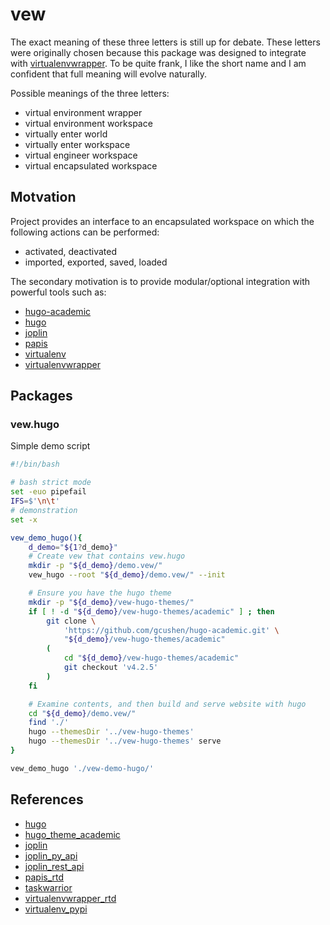 
# vew

The exact meaning of these three letters is still up for debate. These
letters were originally chosen because this package was designed to integrate
with [virtualenvwrapper][virtualenvwrapper_rtd]. To be quite frank, I like
the short name and I am confident that full meaning will evolve naturally.

Possible meanings of the three letters:

- virtual environment wrapper
- virtual environment workspace
- virtually enter world
- virtually enter workspace
- virtual engineer workspace
- virtual encapsulated workspace

## Motvation

Project provides an interface to an encapsulated workspace on which the
following actions can be performed:

- activated, deactivated
- imported, exported, saved, loaded

The secondary motivation is to provide modular/optional integration with
powerful tools such as:

- [hugo-academic][hugo_theme_academic]
- [hugo][]
- [joplin][]
- [papis][papis_rtd]
- [virtualenv][virtualenv_pypi]
- [virtualenvwrapper][virtualenvwrapper_rtd]

## Packages

### vew.hugo

Simple demo script

```bash
#!/bin/bash

# bash strict mode
set -euo pipefail
IFS=$'\n\t'
# demonstration
set -x

vew_demo_hugo(){
    d_demo="${1?d_demo}"
    # Create vew that contains vew.hugo
    mkdir -p "${d_demo}/demo.vew/"
    vew_hugo --root "${d_demo}/demo.vew/" --init

    # Ensure you have the hugo theme
    mkdir -p "${d_demo}/vew-hugo-themes/"
    if [ ! -d "${d_demo}/vew-hugo-themes/academic" ] ; then
        git clone \
            'https://github.com/gcushen/hugo-academic.git' \
            "${d_demo}/vew-hugo-themes/academic"
        (
            cd "${d_demo}/vew-hugo-themes/academic"
            git checkout 'v4.2.5'
        )
    fi

    # Examine contents, and then build and serve website with hugo
    cd "${d_demo}/demo.vew/"
    find './'
    hugo --themesDir '../vew-hugo-themes'
    hugo --themesDir '../vew-hugo-themes' serve
}

vew_demo_hugo './vew-demo-hugo/'

```


## References

- [hugo][]
- [hugo_theme_academic][]
- [joplin][]
- [joplin_py_api][]
- [joplin_rest_api][]
- [papis_rtd][]
- [taskwarrior][]
- [virtualenvwrapper_rtd][]
- [virtualenv_pypi][]


[hugo]: https://gohugo.io/
[hugo_theme_academic]: https://themes.gohugo.io/academic/
[joplin]: https://joplinapp.org
[joplin_py_api]: https://pypi.org/project/joplin-api/
[joplin_rest_api]: https://joplinapp.org/api/
[papis_rtd]: https://papis.readthedocs.io/en/latest/
[taskwarrior]:https://taskwarrior.org/
[virtualenv_pypi]: virtualenv_pypi
[virtualenvwrapper_rtd]: https://virtualenvwrapper.readthedocs.io/en/latest/
